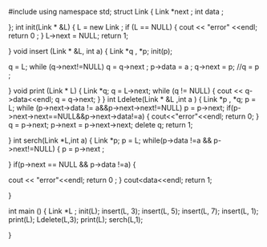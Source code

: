 #include <iostream>
using namespace std;
struct Link {
Link *next ;
int data ;

};
int init(Link * &L)
{
L = new Link ;
if (L == NULL)
{
cout << "error" <<endl;
return  0 ;
}
L->next = NULL;
return 1;



}
void insert (Link * &L, int a)
{
Link *q , *p;
init(p);

q = L;
while (q->next!=NULL)
q = q->next ;
p->data = a ;
q->next = p;
//q = p ;


}
void print (Link * L)
{
Link *q;
q = L->next;
while (q != NULL) {
cout << q->data<<endl;
q = q->next;
}
}
int Ldelete(Link * &L ,int a )
{
Link *p , *q;
p = L;
while (p->next->data != a&&p->next->next!=NULL)
p = p->next;
if(p->next->next==NULL&&p->next->data!=a)
{
cout<<"error"<<endl;
return 0;
}
q = p->next;
p->next = p->next->next;
delete q;
return 1;





}
int serch(Link *L,int a)
{
Link *p;
p = L;
while(p->data !=a && p->next!=NULL)
{
p = p->next ;

}
if(p->next == NULL && p->data !=a)
{

cout << "error"<<endl;
return 0 ;
}
cout<<p->data<<endl;
return 1;


}

int main ()
{
Link *L ;
init(L);
insert(L, 3);
insert(L, 5);
insert(L, 7);
insert(L, 1);
print(L);
Ldelete(L,3);
print(L);
serch(L,1);


}